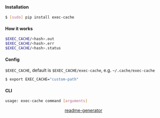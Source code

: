 <!--
https://pypi.org/project/readme-generator/
-->

#### Installation
```bash
$ [sudo] pip install exec-cache
```

#### How it works
```bash
$EXEC_CACHE/<hash>.out
$EXEC_CACHE/<hash>.err
$EXEC_CACHE/<hash>.status
```

#### Config
`$EXEC_CACHE`, default is `$EXEC_CACHE/exec-cache`, e.g. `~/.cache/exec-cache`

```bash
$ export EXEC_CACHE="custom-path"
```

#### CLI
```bash
usage: exec-cache command [arguments]
```

<p align="center">
    <a href="https://pypi.org/project/readme-generator/">readme-generator</a>
</p>
